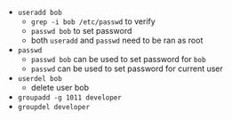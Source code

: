 - `useradd bob`
	- `grep -i bob /etc/passwd` to verify
	- `passwd bob` to set password
	- both `useradd` and `passwd` need to be ran as root
- `passwd`
	- `passwd bob` can be used to set password for `bob`
	- `passwd` can be used to set password for current user
- `userdel bob`
	- delete user bob
- `groupadd -g 1011 developer`
- `groupdel developer` 